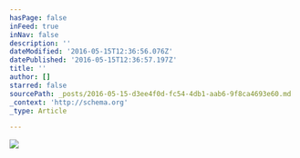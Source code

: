 ```yaml
---
hasPage: false
inFeed: true
inNav: false
description: ''
dateModified: '2016-05-15T12:36:56.076Z'
datePublished: '2016-05-15T12:36:57.197Z'
title: ''
author: []
starred: false
sourcePath: _posts/2016-05-15-d3ee4f0d-fc54-4db1-aab6-9f8ca4693e60.md
_context: 'http://schema.org'
_type: Article

---
```

![](https://the-grid-user-content.s3-us-west-2.amazonaws.com/aff74974-11f0-457d-89c2-435044898b34.jpg)